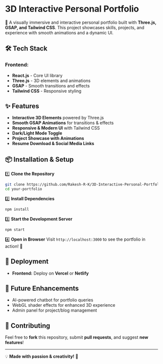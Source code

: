 # 3D Interactive Personal Portfolio

🚀 A visually immersive and interactive personal portfolio built with **Three.js, GSAP, and Tailwind CSS**. This project showcases skills, projects, and experience with smooth animations and a dynamic UI.

## 🛠 Tech Stack

### Frontend:
- **React.js** - Core UI library
- **Three.js** - 3D elements and animations
- **GSAP** - Smooth transitions and effects
- **Tailwind CSS** - Responsive styling

## ✨ Features
- **Interactive 3D Elements** powered by Three.js
- **Smooth GSAP Animations** for transitions & effects
- **Responsive & Modern UI** with Tailwind CSS
- **Dark/Light Mode Toggle**
- **Project Showcase with Animations**
- **Resume Download & Social Media Links**

## 📦 Installation & Setup

1️⃣ **Clone the Repository**
```sh
git clone https://github.com/Rakesh-R-K/3D-Interactive-Personal-Portfolio.git
cd your-portfolio
```

2️⃣ **Install Dependencies**
```sh
npm install
```

3️⃣ **Start the Development Server**
```sh
npm start
```

4️⃣ **Open in Browser**
Visit `http://localhost:3000` to see the portfolio in action! 🎨

## 🚀 Deployment
- **Frontend:** Deploy on **Vercel** or **Netlify**

## 📌 Future Enhancements
- AI-powered chatbot for portfolio queries
- WebGL shader effects for enhanced 3D experience
- Admin panel for project/blog management

## 🎯 Contributing
Feel free to **fork** this repository, submit **pull requests**, and suggest **new features**!

---
💡 **Made with passion & creativity!** 🚀
